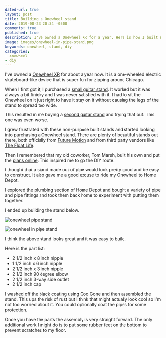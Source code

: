 ```yaml
---
dated-url: true
layout: post
title: Building a Onewheel stand
date: 2019-08-23 20:34 -0500
comments: true
published: true
description: I've owned a Onewheel XR for a year. Here is how I built my own stand.
image: images/onewheel-in-pipe-stand.png
keywords: onewheel, stand, diy
categories:
- onewheel
- diy
---
```


I've owned a [Onewheel XR](https://onewheel.com/products/xr) for about a year now.
It is a one-wheeled electric skateboard-like device that is super fun for zipping around Chicago.

When I first got it, I purchased a [small guitar stand](https://www.amazon.com/gp/product/B06XPCNFRQ).
It worked but it was always a bit finicky and I was never satisfied with it.
I had to sit the Onewheel on it just right to have it stay on it without causing the legs of the stand to spread too wide.

This resulted in me buying a [second guitar stand](https://www.amazon.com/gp/product/B01C5G2TQY) and trying that out.
This one was even worse.

I grew frustrated with these non-purpose built stands and started looking into purchasing a Onewheel stand.
There are plenty of beautiful stands out there, both officially from [Future Motion](https://onewheel.com/collections/onewheel-xr-accessories/products/onewheel-deep-shack-rack) and from third party vendors like [The Float Life](https://float-supply.com/product-category/stands/).

Then I remembered that my old coworker, Tom Marsh, built his own and put the [plans online](https://www.thingiverse.com/thing:3682716).
This inspired me to go the DIY route.

I thought that a stand made out of pipe would look pretty good and be easy to construct.
It also gave me a good excuse to ride my Onewheel to Home Depot.

I explored the plumbing section of Home Depot and bought a variety of pipe and pipe fittings and took them back home to experiment with putting them together.

I ended up building the stand below.

![onewheel pipe stand](/images/onewheel-pipe-stand.jpg "Onewheel pipe stand")

![onewheel in pipe stand](/images/onewheel-in-pipe-stand.png "Onewheel in pipe stand")

I think the above stand looks great and it was easy to build.

Here is the part list:

- 2 1/2 inch x 8 inch nipple
- 1 1/2 inch x 6 inch nipple
- 2 1/2 inch x 3 inch nipple
- 2 1/2 inch 90 degree elbow
- 2 1/2 inch 3-way side outlet
- 2 1/2 inch cap

I washed off the black coating using Goo Gone and then assembled the stand.
This ups the risk of rust but I think that might actually look cool so I'm not too worried about it.
You could optionally coat the pipes for some protection.

Once you have the parts the assembly is very straight forward.
The only additional work I might do is to put some rubber feet on the bottom to prevent scratches to my floor.